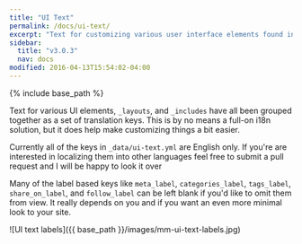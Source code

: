 ```yaml
---
title: "UI Text"
permalink: /docs/ui-text/
excerpt: "Text for customizing various user interface elements found in the theme."
sidebar:
  title: "v3.0.3"
  nav: docs
modified: 2016-04-13T15:54:02-04:00
---
```


{% include base_path %}

Text for various UI elements, `_layouts`, and `_includes` have all been grouped together as a set of translation keys. This is by no means a full-on i18n solution, but it does help make customizing things a bit easier.

Currently all of the keys in `_data/ui-text.yml` are English only. If you're are interested in localizing them into other languages feel free to submit a pull request and I will be happy to look it over

Many of the label based keys like `meta_label`, `categories_label`, `tags_label`, `share_on_label`, and `follow_label` can be left blank if you'd like to omit them from view. It really depends on you and if you want an even more minimal look to your site.

![UI text labels]({{ base_path }}/images/mm-ui-text-labels.jpg)